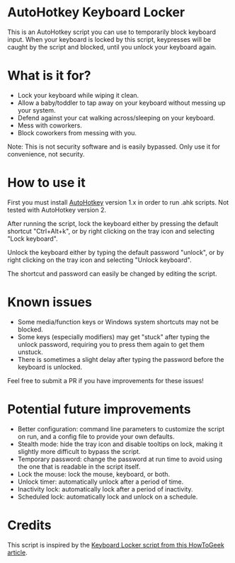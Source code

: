# AutoHotkey Keyboard Locker

This is an AutoHotkey script you can use to temporarily block keyboard input. When your keyboard is locked by this script, keypresses will be caught by the script and blocked, until you unlock your keyboard again.

# What is it for?

- Lock your keyboard while wiping it clean.
- Allow a baby/toddler to tap away on your keyboard without messing up your system.
- Defend against your cat walking across/sleeping on your keyboard.
- Mess with coworkers.
- Block coworkers from messing with you.

Note: This is not security software and is easily bypassed. Only use it for convenience, not security.

# How to use it

First you must install [AutoHotkey](https://www.autohotkey.com/) version 1.x in order to run .ahk scripts. Not tested with AutoHotkey version 2.

After running the script, lock the keyboard either by pressing the default shortcut "Ctrl+Alt+k", or by right clicking on the tray icon and selecting "Lock keyboard".

Unlock the keyboard either by typing the default password "unlock", or by right clicking on the tray icon and selecting "Unlock keyboard".

The shortcut and password can easily be changed by editing the script.

# Known issues

- Some media/function keys or Windows system shortcuts may not be blocked.
- Some keys (especially modifiers) may get "stuck" after typing the unlock password, requiring you to press them again to get them unstuck.
- There is sometimes a slight delay after typing the password before the keyboard is unlocked.

Feel free to submit a PR if you have improvements for these issues!

# Potential future improvements

- Better configuration: command line parameters to customize the script on run, and a config file to provide your own defaults.
- Stealth mode: hide the tray icon and disable tooltips on lock, making it slightly more difficult to bypass the script.
- Temporary password: change the password at run time to avoid using the one that is readable in the script itself.
- Lock the mouse: lock the mouse, keyboard, or both.
- Unlock timer: automatically unlock after a period of time.
- Inactivity lock: automatically lock after a period of inactivity.
- Scheduled lock: automatically lock and unlock on a schedule.

# Credits

This script is inspired by the [Keyboard Locker script from this HowToGeek article](https://www.howtogeek.com/howto/11570/disable-the-keyboard-with-a-keyboard-shortcut-in-windows/).
